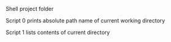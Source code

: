 Shell project folder

Script 0 prints absolute path name of current working directory

Script 1 lists contents of current directory